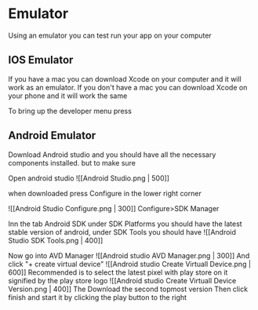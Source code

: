 # Emulator 
Using an emulator you can test run your app on your computer

## IOS Emulator
If you have a mac you can download Xcode on your computer and it will work as an emulator. If you don't have a mac you can download Xcode on your phone and it will work the same  

To bring up the developer menu press



## Android Emulator
Download Android studio and you should have all the necessary components installed. but to make sure

Open android studio
![[Android Studio.png | 500]]


when downloaded press Configure in the lower right corner

![[Android Studio Configure.png | 300]]
Configure>SDK Manager

Inn the tab Android SDK under SDK Platforms you should have the latest stable version of android, under SDK Tools you should have ![[Android Studio SDK Tools.png | 400]]

Now  go into AVD Manager
![[Android studio AVD Manager.png | 300]]
And click "+ create virtual device"
![[Android studio Create Virtuall Device.png | 600]]
Recommended is to select the latest pixel with play store on it signified by the play store logo
![[Android studio Create Virtuall Device Version.png | 400]]
The Download the second topmost version
Then click finish and start it by clicking the play button to the right


